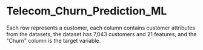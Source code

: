 # Telecom_Churn_Prediction_ML

Each row represents a customer, each column contains customer attributes from the datasets, the dataset has 7,043 customers and 21 features, and the "Churn" column is the target variable.
